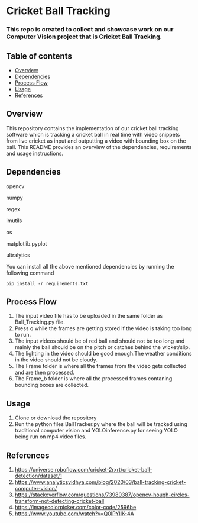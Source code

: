 # Cricket Ball Tracking
### This repo is created to collect and showcase work on our Computer Vision project that is Cricket Ball Tracking.

## Table of contents
* [Overview](#overview)
* [Dependencies](#dependencies)
* [Process Flow](ProcessFlow)
* [Usage](#usage)
* [References](References)

## Overview
This repository contains the implementation of our cricket ball tracking software which is tracking a cricket ball in real time with video snippets from live cricket as input and outputting a video with bounding box on the ball. This README provides an overview of the dependencies, requirements and usage instructions.

## Dependencies

opencv

numpy

regex

imutils

os

matplotlib.pyplot

ultralytics

You can install all the above mentioned dependencies by running the following command
```
pip install -r requirements.txt
```


## Process Flow
1. The input video file has to be uploaded in the same folder as Ball_Tracking.py file.
2. Press q while the frames are getting stored if the video is taking too long to run.
3. The input videos should be of red ball and should not be too long and mainly the ball should be on the pitch or catches behind the wicket/slip.
4. The lighting in the video should be good enough.The weather conditions in the video should not be cloudy.
5. The Frame folder is where all the frames from the video gets collected and are then processed.
6. The Frame_b folder is where all the processed frames contaning bounding boxes are collected.

## Usage
1. Clone or download the repository
2. Run the python files BallTracker.py where the ball will be tracked using traditional computer vision and YOLOinference.py for seeing YOLO being run on mp4 video files.

## References
1. https://universe.roboflow.com/cricket-2rxrt/cricket-ball-detection/dataset/1
2. https://www.analyticsvidhya.com/blog/2020/03/ball-tracking-cricket-computer-vision/
3. https://stackoverflow.com/questions/73980387/opencv-hough-circles-transform-not-detecting-cricket-ball
4. https://imagecolorpicker.com/color-code/2596be
5. https://www.youtube.com/watch?v=Q0IPYlIK-4A


